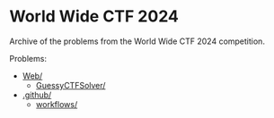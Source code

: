 # World Wide CTF 2024

Archive of the problems from the World Wide CTF 2024 competition.

Problems:

<!-- MDFT . !include_files,max_depth=2 -->
- [Web/](Web)
	- [GuessyCTFSolver/](Web/GuessyCTFSolver)
- [.github/](.github)
	- [workflows/](.github/workflows)

